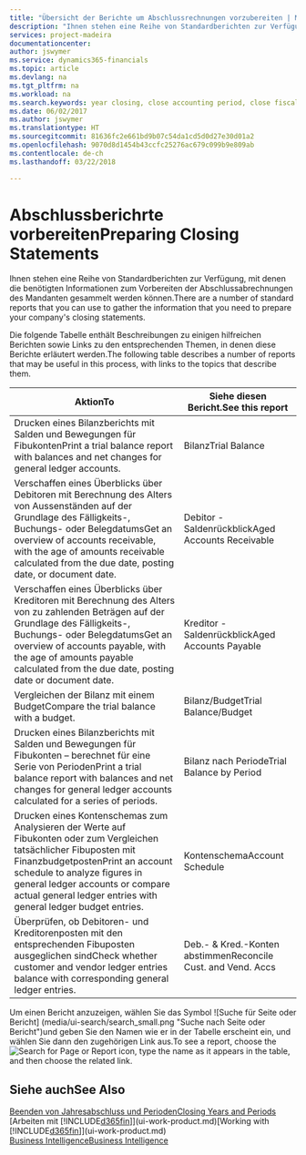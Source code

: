 ```yaml
---
title: "Übersicht der Berichte um Abschlussrechnungen vorzubereiten | Microsoft Ausgleich."
description: "Ihnen stehen eine Reihe von Standardberichten zur Verfügung, mit denen die benötigten Informationen zum Vorbereiten der Abschlussabrechnungen des Mandanten gesammelt werden können."
services: project-madeira
documentationcenter: 
author: jswymer
ms.service: dynamics365-financials
ms.topic: article
ms.devlang: na
ms.tgt_pltfrm: na
ms.workload: na
ms.search.keywords: year closing, close accounting period, close fiscal year, aging, creditor payments, vendor payments, assets, liabilities, equity, analysis, reporting, financial report, business intelligence, BI, Power Bi, KPI
ms.date: 06/02/2017
ms.author: jswymer
ms.translationtype: HT
ms.sourcegitcommit: 81636fc2e661bd9b07c54da1cd5d0d27e30d01a2
ms.openlocfilehash: 9070d8d1454b43ccfc25276ac679c099b9e809ab
ms.contentlocale: de-ch
ms.lasthandoff: 03/22/2018

---
```

# <a name="preparing-closing-statements"></a><span data-ttu-id="423e4-103">Abschlussberichrte vorbereiten</span><span class="sxs-lookup"><span data-stu-id="423e4-103">Preparing Closing Statements</span></span>
<span data-ttu-id="423e4-104">Ihnen stehen eine Reihe von Standardberichten zur Verfügung, mit denen die benötigten Informationen zum Vorbereiten der Abschlussabrechnungen des Mandanten gesammelt werden können.</span><span class="sxs-lookup"><span data-stu-id="423e4-104">There are a number of standard reports that you can use to gather the information that you need to prepare your company's closing statements.</span></span>

<span data-ttu-id="423e4-105">Die folgende Tabelle enthält Beschreibungen zu einigen hilfreichen Berichten sowie Links zu den entsprechenden Themen, in denen diese Berichte erläutert werden.</span><span class="sxs-lookup"><span data-stu-id="423e4-105">The following table describes a number of reports that may be useful in this process, with links to the topics that describe them.</span></span>

| <span data-ttu-id="423e4-106">Aktion</span><span class="sxs-lookup"><span data-stu-id="423e4-106">To</span></span> | <span data-ttu-id="423e4-107">Siehe diesen Bericht.</span><span class="sxs-lookup"><span data-stu-id="423e4-107">See this report</span></span> |
| --- | --- |
| <span data-ttu-id="423e4-108">Drucken eines Bilanzberichts mit Salden und Bewegungen für Fibukonten</span><span class="sxs-lookup"><span data-stu-id="423e4-108">Print a trial balance report with balances and net changes for general ledger accounts.</span></span> |<span data-ttu-id="423e4-109">Bilanz</span><span class="sxs-lookup"><span data-stu-id="423e4-109">Trial Balance</span></span> |
| <span data-ttu-id="423e4-110">Verschaffen eines Überblicks über Debitoren mit Berechnung des Alters von Aussenständen auf der Grundlage des Fälligkeits-, Buchungs- oder Belegdatums</span><span class="sxs-lookup"><span data-stu-id="423e4-110">Get an overview of accounts receivable, with the age of amounts receivable calculated from the due date, posting date, or document date.</span></span> |<span data-ttu-id="423e4-111">Debitor - Saldenrückblick</span><span class="sxs-lookup"><span data-stu-id="423e4-111">Aged Accounts Receivable</span></span> |
| <span data-ttu-id="423e4-112">Verschaffen eines Überblicks über Kreditoren mit Berechnung des Alters von zu zahlenden Beträgen auf der Grundlage des Fälligkeits-, Buchungs- oder Belegdatums</span><span class="sxs-lookup"><span data-stu-id="423e4-112">Get an overview of accounts payable, with the age of amounts payable calculated from the due date, posting date or document date.</span></span> |<span data-ttu-id="423e4-113">Kreditor - Saldenrückblick</span><span class="sxs-lookup"><span data-stu-id="423e4-113">Aged Accounts Payable</span></span> |
| <span data-ttu-id="423e4-114">Vergleichen der Bilanz mit einem Budget</span><span class="sxs-lookup"><span data-stu-id="423e4-114">Compare the trial balance with a budget.</span></span> |<span data-ttu-id="423e4-115">Bilanz/Budget</span><span class="sxs-lookup"><span data-stu-id="423e4-115">Trial Balance/Budget</span></span> |
| <span data-ttu-id="423e4-116">Drucken eines Bilanzberichts mit Salden und Bewegungen für Fibukonten – berechnet für eine Serie von Perioden</span><span class="sxs-lookup"><span data-stu-id="423e4-116">Print a trial balance report with balances and net changes for general ledger accounts calculated for a series of periods.</span></span> |<span data-ttu-id="423e4-117">Bilanz nach Periode</span><span class="sxs-lookup"><span data-stu-id="423e4-117">Trial Balance by Period</span></span> |
| <span data-ttu-id="423e4-118">Drucken eines Kontenschemas zum Analysieren der Werte auf Fibukonten oder zum Vergleichen tatsächlicher Fibuposten mit Finanzbudgetposten</span><span class="sxs-lookup"><span data-stu-id="423e4-118">Print an account schedule to analyze figures in general ledger accounts or compare actual general ledger entries with general ledger budget entries.</span></span> |<span data-ttu-id="423e4-119">Kontenschema</span><span class="sxs-lookup"><span data-stu-id="423e4-119">Account Schedule</span></span> |
| <span data-ttu-id="423e4-120">Überprüfen, ob Debitoren- und Kreditorenposten mit den entsprechenden Fibuposten ausgeglichen sind</span><span class="sxs-lookup"><span data-stu-id="423e4-120">Check whether customer and vendor ledger entries balance with corresponding general ledger entries.</span></span> |<span data-ttu-id="423e4-121">Deb.- & Kred.-Konten abstimmen</span><span class="sxs-lookup"><span data-stu-id="423e4-121">Reconcile Cust. and Vend. Accs</span></span> |

<span data-ttu-id="423e4-122">Um einen Bericht anzuzeigen, wählen Sie das Symbol ![Suche für Seite oder Bericht] (media/ui-search/search_small.png "Suche nach Seite oder Bericht")und geben Sie den Namen wie er in der Tabelle erscheint ein, und wählen Sie dann den zugehörigen Link aus.</span><span class="sxs-lookup"><span data-stu-id="423e4-122">To see a report, choose the ![Search for Page or Report](media/ui-search/search_small.png "Search for Page or Report icon") icon, type the name as it appears in the table, and then choose the related link.</span></span>

## <a name="see-also"></a><span data-ttu-id="423e4-123">Siehe auch</span><span class="sxs-lookup"><span data-stu-id="423e4-123">See Also</span></span>
[<span data-ttu-id="423e4-124">Beenden von Jahresabschluss und Perioden</span><span class="sxs-lookup"><span data-stu-id="423e4-124">Closing Years and Periods</span></span>](year-close-years-periods.md)  
<span data-ttu-id="423e4-125">[Arbeiten mit [!INCLUDE[d365fin](includes/d365fin_md.md)]](ui-work-product.md)</span><span class="sxs-lookup"><span data-stu-id="423e4-125">[Working with [!INCLUDE[d365fin](includes/d365fin_md.md)]](ui-work-product.md)</span></span>  
[<span data-ttu-id="423e4-126">Business Intelligence</span><span class="sxs-lookup"><span data-stu-id="423e4-126">Business Intelligence</span></span>](bi.md)

